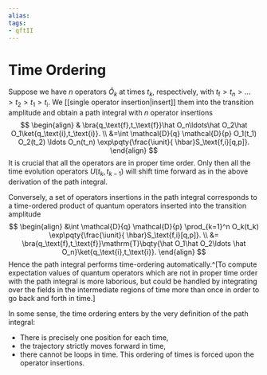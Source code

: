 ```yaml
---
alias:
tags:
- qftII
---
```

# Time Ordering

Suppose we have $n$ operators $\hat O_k$ at times $t_k$, respectively, with $t_\text{f}>t_n>\ldots>t_2>t_1>t_\text{i}$. We [[single operator insertion|insert]] them into the transition amplitude and obtain a path integral with $n$ operator insertions
$$
\begin{align}
&
\bra{q_\text{f},t_\text{f}}\hat O_n\ldots\hat O_2\hat O_1\ket{q_\text{i},t_\text{i}}.
\\
&=\int \mathcal{D}{q} \mathcal{D}{p}
O_1(t_1)
O_2(t_2)
\ldots
O_n(t_n)
\exp\pqty{\frac{\iunit}{ \hbar}S_\text{f,i}[q,p]}.
\end{align}
$$
It is crucial that all the operators are in proper time order. Only then all the time evolution operators $U(t_k,t_{k-1})$ will shift time forward as in the above derivation of the path integral.

Conversely, a set of operators insertions in the path integral corresponds to a time-ordered product of quantum operators inserted into the transition amplitude
$$
\begin{align}
&\int \mathcal{D}{q} \mathcal{D}{p}
\prod_{k=1}^n
O_k(t_k)
\exp\pqty{\frac{\iunit}{ \hbar}S_\text{f,i}[q,p]}.
\\
&=
\bra{q_\text{f},t_\text{f}}\mathrm{T}\bqty{\hat O_1\hat O_2\ldots \hat O_n}\ket{q_\text{i},t_\text{i}}.
\end{align}
$$
Hence the path integral performs time-ordering automatically.^[To compute expectation values of quantum operators
which are not in proper time order with the path integral
is more laborious, but could be handled
by integrating over the fields
in the intermediate regions of time more than once
in order to go back and forth in time.]

In some sense, the time ordering enters by the very definition
of the path integral:
- There is precisely one position for each time,
- the trajectory strictly moves forward in time,
- there cannot be loops in time.
This ordering of times is forced upon the operator insertions.